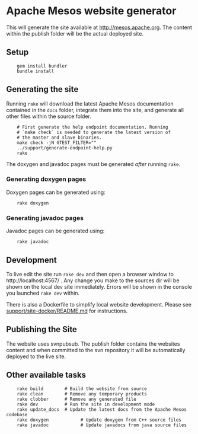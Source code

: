 # Apache Mesos website generator
This will generate the site available at http://mesos.apache.org. The content
within the publish folder will be the actual deployed site.


## Setup

		gem install bundler
		bundle install


## Generating the site
Running `rake` will download the latest Apache Mesos documentation contained
in the `docs` folder, integrate them into the site, and generate all other
files within the source folder.

		# First generate the help endpoint documentation. Running
		# `make check` is needed to generate the latest version of
		# the master and slave binaries.
		make check -jN GTEST_FILTER=""
		../support/generate-endpoint-help.py
		rake

The doxygen and javadoc pages must be generated _after_ running `rake`.

### Generating doxygen pages
Doxygen pages can be generated using:

		rake doxygen

### Generating javadoc pages
Javadoc pages can be generated using:

		rake javadoc

## Development
To live edit the site run `rake dev` and then open a browser window to
http://localhost:4567/ . Any change you make to the sources dir will
be shown on the local dev site immediately. Errors will be shown in the
console you launched `rake dev` within.

There is also a Dockerfile to simplify local website development. Please see
[support/site-docker/README.md](../support/site-docker/README.md) for
instructions.


## Publishing the Site
The website uses svnpubsub. The publish folder contains the websites content
and when committed to the svn repository it will be automatically deployed to
the live site.


## Other available tasks

		rake build        # Build the website from source
		rake clean        # Remove any temporary products
		rake clobber      # Remove any generated file
		rake dev          # Run the site in development mode
		rake update_docs  # Update the latest docs from the Apache Mesos codebase
		rake doxygen			# Update doxygen from C++ source files
		rake javadoc			# Update javadocs from java source files
